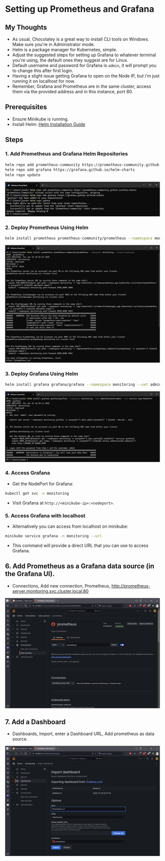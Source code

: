 # Setting up Prometheus and Grafana

## My Thoughts
- As usual, Chocolatey is a great way to install CLI tools on Windows. Make sure you're in Administrator mode.
- Helm is a package manager for Kubernetes, simple.
- Adjust the suggested steps for setting up Grafana to whatever terminal you're using, the default ones they suggest are for Linux.
- Default username and password for Grafana is `admin`, it will prompt you to change this after first login.
- Having a slight issue getting Grafana to open on the Node IP, but i'm just running it on localhost for now.
- Remember, Grafana and Prometheus are in the same cluster, access them via the provided address and in this instance, port 80.

## Prerequisites
- Ensure Minikube is running.
- Install Helm: [Helm Installation Guide](https://helm.sh/docs/intro/install/)

## Steps

### 1. Add Prometheus and Grafana Helm Repositories
```bash
helm repo add prometheus-community https://prometheus-community.github.io/helm-charts
helm repo add grafana https://grafana.github.io/helm-charts
helm repo update
```
![](./screenshots/helm-repo-add.png)

### 2. Deploy Prometheus Using Helm
```bash
helm install prometheus prometheus-community/prometheus --namespace monitoring --create-namespace
```
![](./screenshots/deploy-prometheus.png)


### 3. Deploy Grafana Using Helm
```bash
helm install grafana grafana/grafana --namespace monitoring --set adminPassword=admin --set service.type=NodePort
```
![](./screenshots/deploy-grafana.png)

### 4. Access Grafana
- Get the NodePort for Grafana:
```bash
kubectl get svc -n monitoring
```
- Visit Grafana at `http://<minikube-ip>:<nodeport>`.

### 5. Access Grafana with localhost
- Alternatively you can access from localhost on minikube:
```bash
minikube service grafana -n monitoring --url
```
- This command will provide a direct URL that you can use to access Grafana.

## 6. Add Prometheus as a Grafana data source (in the Grafana UI).

- Connections, Add new connection, Prometheus, http://prometheus-server.monitoring.svc.cluster.local:80

![](./screenshots/prom-add-connection.png)

## 7. Add a Dashboard

- Dashboards, Import, enter a Dashboard URL, Add prometheus as data source.

![](./screenshots/grafana-add-dash.png)